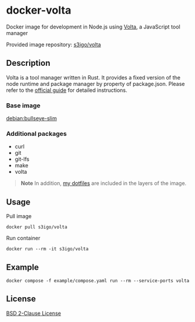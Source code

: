 # docker-volta

Docker image for development in Node.js using [Volta](https://volta.sh/), a JavaScript tool manager

Provided image repository: [s3igo/volta](https://hub.docker.com/r/s3igo/volta)

## Description

Volta is a tool manager written in Rust.
It provides a fixed version of the node runtime and package manager by property of package.json.
Please refer to the [official guide](https://docs.volta.sh/guide/) for detailed instructions.

### Base image

[debian:bullseye-slim](https://hub.docker.com/_/debian)

### Additional packages

- curl
- git
- git-lfs
- make
- volta

> **Note**
> In addition, [my dotfiles](https://github.com/s3igo/dotfiles) are included in the layers of the image.

## Usage

Pull image

```shell
docker pull s3igo/volta
```

Run container


```shell
docker run --rm -it s3igo/volta
```

## Example

```shell
docker compose -f example/compose.yaml run --rm --service-ports volta
```

## License

[BSD 2-Clause License](LICENSE)
